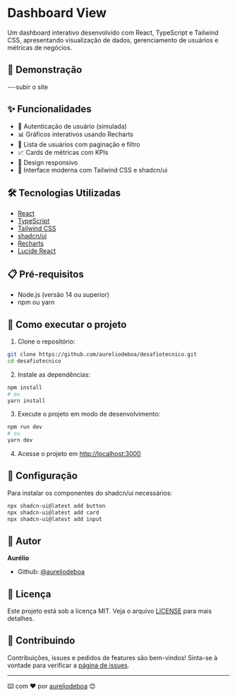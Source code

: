 # Dashboard View

Um dashboard interativo desenvolvido com React, TypeScript e Tailwind CSS, apresentando visualização de dados, gerenciamento de usuários e métricas de negócios.

## 🚀 Demonstração

 ---subir o site

## ✨ Funcionalidades

- 🔐 Autenticação de usuário (simulada)
- 📊 Gráficos interativos usando Recharts
- 👥 Lista de usuários com paginação e filtro
- 📈 Cards de métricas com KPIs
- 📱 Design responsivo
- 🎨 Interface moderna com Tailwind CSS e shadcn/ui

## 🛠️ Tecnologias Utilizadas

- [React](https://reactjs.org/)
- [TypeScript](https://www.typescriptlang.org/)
- [Tailwind CSS](https://tailwindcss.com/)
- [shadcn/ui](https://ui.shadcn.com/)
- [Recharts](https://recharts.org/)
- [Lucide React](https://lucide.dev/)

## 📋 Pré-requisitos

- Node.js (versão 14 ou superior)
- npm ou yarn

## 🚀 Como executar o projeto

1. Clone o repositório:
```bash
git clone https://github.com/aureliodeboa/desafiotecnico.git
cd desafiotecnico
```

2. Instale as dependências:
```bash
npm install
# ou
yarn install
```

3. Execute o projeto em modo de desenvolvimento:
```bash
npm run dev
# ou
yarn dev
```

4. Acesse o projeto em [http://localhost:3000](http://localhost:3000)



## 🔧 Configuração

Para instalar os componentes do shadcn/ui necessários:

```bash
npx shadcn-ui@latest add button
npx shadcn-ui@latest add card
npx shadcn-ui@latest add input
```

## 👤 Autor

**Aurélio**

* Github: [@aureliodeboa](https://github.com/aureliodeboa)

## 📝 Licença

Este projeto está sob a licença MIT. Veja o arquivo [LICENSE](LICENSE.md) para mais detalhes.

## 🤝 Contribuindo

Contribuições, issues e pedidos de features são bem-vindos!
Sinta-se à vontade para verificar a [página de issues](https://github.com/aureliodeboa/desafiotecnico/issues).

---
⌨️ com ❤️ por [aureliodeboa](https://github.com/aureliodeboa) 😊
